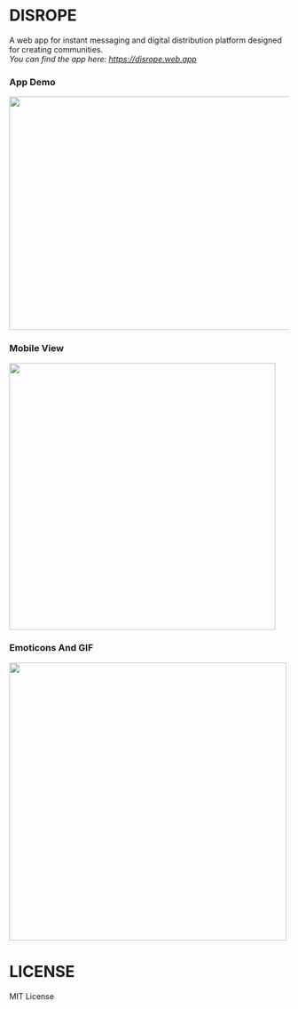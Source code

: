 # DISROPE
A web app for instant messaging and digital distribution platform designed for creating communities.<br/>
*You can find the app here: https://disrope.web.app*

### App Demo
<img src="https://drive.google.com/uc?export=view&id=1XDk-5Wr21WpdtKQSEn06lMxj6EsSsbL5" width="720" height="420" /><br/>
### Mobile View
<img src="https://drive.google.com/uc?export=view&id=1Fac2R7vjwvDHI8IKUcDc6bz4n2OTk91Z"  height="480" /><br/>
### Emoticons And GIF
<img src="https://drive.google.com/uc?export=view&id=1JxyXKz9f-OrIVYTbhTXZZIcQd3ZxIjC3"  height="500" /><br/>
# LICENSE 

MIT License
